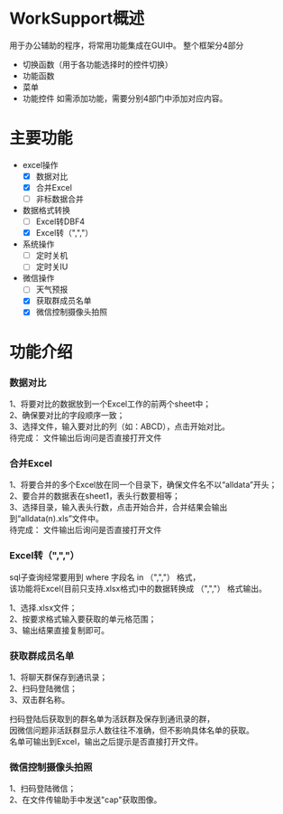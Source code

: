 # WorkSupport概述
用于办公辅助的程序，将常用功能集成在GUI中。
整个框架分4部分
- 切换函数（用于各功能选择时的控件切换）
- 功能函数
- 菜单
- 功能控件
如需添加功能，需要分别4部门中添加对应内容。


# 主要功能
- excel操作
  - [x] 数据对比
  - [x] 合并Excel
  - [ ] 非标数据合并

- 数据格式转换
  - [ ] Excel转DBF4
  - [x] Excel转（",","）
  
- 系统操作
  - [ ] 定时关机
  - [ ] 定时关IU
 
- 微信操作
  - [ ] 天气预报
  - [x] 获取群成员名单
  - [x] 微信控制摄像头拍照

# 功能介绍

### 数据对比
1、将要对比的数据放到一个Excel工作的前两个sheet中；  
2、确保要对比的字段顺序一致；  
3、选择文件，输入要对比的列（如：ABCD），点击开始对比。  
待完成：
文件输出后询问是否直接打开文件

### 合并Excel
1、将要合并的多个Excel放在同一个目录下，确保文件名不以“alldata”开头；  
2、要合并的数据表在sheet1，表头行数要相等；  
3、选择目录，输入表头行数，点击开始合并，合并结果会输出到“alldata(n).xls”文件中。   
待完成：
文件输出后询问是否直接打开文件

### Excel转（",","）
sql子查询经常要用到 where 字段名 in （",","） 格式，  
该功能将Excel(目前只支持.xlsx格式)中的数据转换成 （",","） 格式输出。

1、选择.xlsx文件；  
2、按要求格式输入要获取的单元格范围；  
3、输出结果直接复制即可。

### 获取群成员名单
1、将聊天群保存到通讯录；  
2、扫码登陆微信；  
3、双击群名称。

扫码登陆后获取到的群名单为活跃群及保存到通讯录的群，  
因微信问题非活跃群显示人数往往不准确，但不影响具体名单的获取。  
名单可输出到Excel，输出之后提示是否直接打开文件。

### 微信控制摄像头拍照
1、扫码登陆微信；  
2、在文件传输助手中发送"cap"获取图像。
